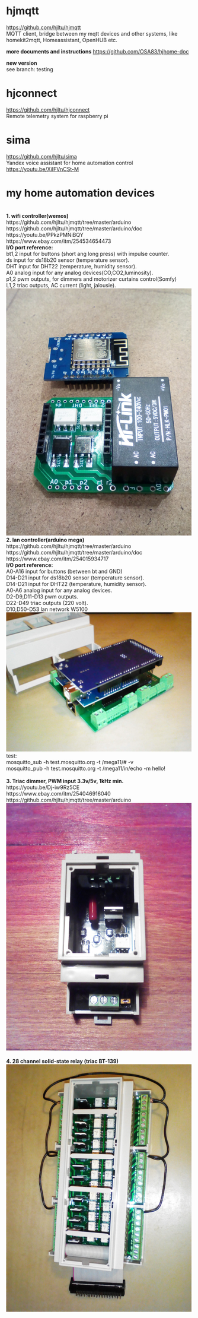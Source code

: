 # hjmqtt
https://github.com/hjltu/hjmqtt
<br> MQTT client, bridge between my mqtt devices and other systems, like homekit2mqtt, Homeassistant, OpenHUB etc.

**more documents and instructions**
https://github.com/OSA83/hjhome-doc

**new version**
<br> see branch: testing

# hjconnect
https://github.com/hjltu/hjconnect
<br> Remote telemetry system  for raspberry pi

# sima
https://github.com/hjltu/sima
<br>Yandex voice assistant for home automation control
<br>https://youtu.be/XiIFVnCSt-M

# my home automation devices
<br>
<b>1. wifi controller(wemos)</b>
<br>https://github.com/hjltu/hjmqtt/tree/master/arduino
<br>https://github.com/hjltu/hjmqtt/tree/master/arduino/doc
<br>https://youtu.be/PPkzPMNiBQY
<br>https://www.ebay.com/itm/254534654473
<br><b>I/O port reference:</b>
<br>bt1,2   input for buttons (short ang long press) with impulse counter.
<br>ds      input for ds18b20 sensor (temperature sensor).
<br>DHT     input for DHT22 (temperature, humidity sensor).
<br>A0      analog input for any analog devices(CO,CO2,luminosity).
<br>p1,2    pwm outputs, for dimmers and motorizer curtains control(Somfy) 
<br>L1,2    triac outputs, AC current (light, jalousie).
<br><img src="img/wemos.jpg" width="500">
<br>
<b>2. lan controller(arduino mega)</b>
<br>https://github.com/hjltu/hjmqtt/tree/master/arduino
<br>https://github.com/hjltu/hjmqtt/tree/master/arduino/doc
<br>https://www.ebay.com/itm/254015934717
<br><b>I/O port reference:</b>
<br>A0-A16           input for buttons (between bt and GND)
<br>D14-D21          input for ds18b20 sensor (temperature sensor).
<br>D14-D21          input for DHT22 (temperature, humidity sensor).
<br>A0-A6            analog input for any analog devices.
<br>D2-D9,D11-D13    pwm outputs.
<br>D22-D49          triac outputs (220 volt).
<br>D10,D50-D53      lan network W5100
<br><img src="img/mega.jpg" width="500">
test: 
<br>mosquitto_sub -h test.mosquitto.org -t /mega11/# -v
<br>mosquitto_pub -h test.mosquitto.org -t /mega11/in/echo -m hello!
<br>
<br><b>3. Triac dimmer, PWM input 3.3v/5v, 1kHz min.</b>
<br>https://youtu.be/Dj-iw9Rz5CE
<br>https://www.ebay.com/itm/254046916040
<br>https://github.com/hjltu/hjmqtt/tree/master/arduino
<br><img src="img/pwm-dimmer.jpg" width="500">
<br><br>
<b>4. 28 channel solid-state relay (triac BT-139)</b>
<br><img src="img/28-channel.jpg" width="500">
